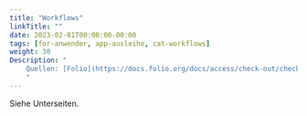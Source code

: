 ```yaml
---
title: "Workflows"
linkTitle: ""
date: 2023-02-01T00:00:00-00:00
tags: [for-anwender, app-ausleihe, cat-workflows]
weight: 30
Description: "
    Quellen: [Folio](https://docs.folio.org/docs/access/check-out/checkout/ ) <!-- & [GBV](https://info.gebev.de/display/FOLIOGBVEXTERN/Workflows+Ausleihe) -->
    "
---
```


Siehe Unterseiten.
